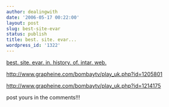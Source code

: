 ```yaml
---
author: dealingwith
date: '2006-05-17 00:22:00'
layout: post
slug: best-site-evar
status: publish
title: best. site. evar...
wordpress_id: '1322'
---
```


[best. site. evar. in. history. of. intar. web.][1]

http://www.grapheine.com/bombaytv/play_uk.php?id=1205801

http://www.grapheine.com/bombaytv/play_uk.php?id=1214175

post yours in the comments!!!

   [1]: http://www.grapheine.com/bombaytv/index_uk.php

